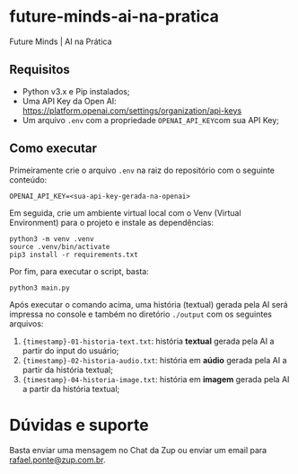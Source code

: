# future-minds-ai-na-pratica

Future Minds | AI na Prática

## Requisitos

- Python v3.x e Pip instalados;
- Uma API Key da Open AI: https://platform.openai.com/settings/organization/api-keys
- Um arquivo `.env` com a propriedade `OPENAI_API_KEY`com sua API Key;

## Como executar

Primeiramente crie o arquivo `.env` na raiz do repositório com o seguinte conteúdo:

```properties
OPENAI_API_KEY=<sua-api-key-gerada-na-openai>
```

Em seguida, crie um ambiente virtual local com o Venv (Virtual Environment) para o projeto e instale as dependências:

```
python3 -m venv .venv
source .venv/bin/activate
pip3 install -r requirements.txt
```

Por fim, para executar o script, basta:

```
python3 main.py
```

Após executar o comando acima, uma história (textual) gerada pela AI será impressa no console e também no diretório `./output` com os seguintes arquivos:

1. `{timestamp}-01-historia-text.txt`: história **textual** gerada pela AI a partir do input do usuário;
2. `{timestamp}-02-historia-audio.txt`: história em **aúdio** gerada pela AI a partir da história textual;
3. `{timestamp}-04-historia-image.txt`: história em **imagem** gerada pela AI a partir da história textual;

# Dúvidas e suporte

Basta enviar uma mensagem no Chat da Zup ou enviar um email para rafael.ponte@zup.com.br.
